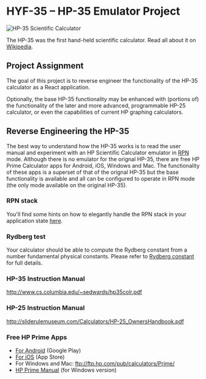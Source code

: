 # HYF-35 – HP-35 Emulator Project

![HP-35 Scientific Calculator](http://hpmemoryproject.org/pict/wall_b/hp35.jpg)

The HP-35 was the first hand-held scientific calculator. Read all about it on [Wikipedia](https://en.wikipedia.org/wiki/HP-35).

## Project Assignment

The goal of this project is to reverse engineer the functionality of the HP-35 calculator as a React application.

Optionally, the base HP-35 functionality may be enhanced with (portions of) the functionality of the later and more advanced, programmable HP-25 calculator, or even the capabilities of current HP graphing calculators.

## Reverse Engineering the HP-35

The best way to understand how the HP-35 works is to read the user manual and experiment with an HP Scientific Calculator emulator in [RPN](https://en.wikipedia.org/wiki/Reverse_Polish_notation) mode. Although there is no emulator for the orignal HP-35, there are free HP Prime Calculator apps for Android, iOS, Windows and Mac. The functionality of these apps is a superset of that of the orignal HP-35 but the base functionality is available and all can be configured to operate in RPN mode (the only mode available on the original HP-35).

### RPN stack

You'll find some hints on how to elegantly handle the RPN stack in your application state [here](https://github.com/remarcmij/calculator-project-class8/blob/master/RPN%20stack.md).

### Rydberg test

Your calculator should be able to compute the Rydberg constant from a number fundamental physical constants. Please refer to [Rydberg constant](https://github.com/remarcmij/calculator-project-class8/blob/master/Rydberg%20constant.md) for full details. 

### HP-35 Instruction Manual

http://www.cs.columbia.edu/~sedwards/hp35colr.pdf

### HP-25 Instruction Manual

http://sliderulemuseum.com/Calculators/HP-25_OwnersHandbook.pdf

### Free HP Prime Apps

- [For Android](https://play.google.com/store/apps/details?id=com.hp.primecalculator.free) (Google Play)
- [For iOS](https://itunes.apple.com/us/app/hp-prime-free/id1208226883?mt=8) (App Store)
- For Windows and Mac: ftp://ftp.hp.com/pub/calculators/Prime/
- [HP Prime Manual](http://h10032.www1.hp.com/ctg/Manual/c04773072) (for Windows version)